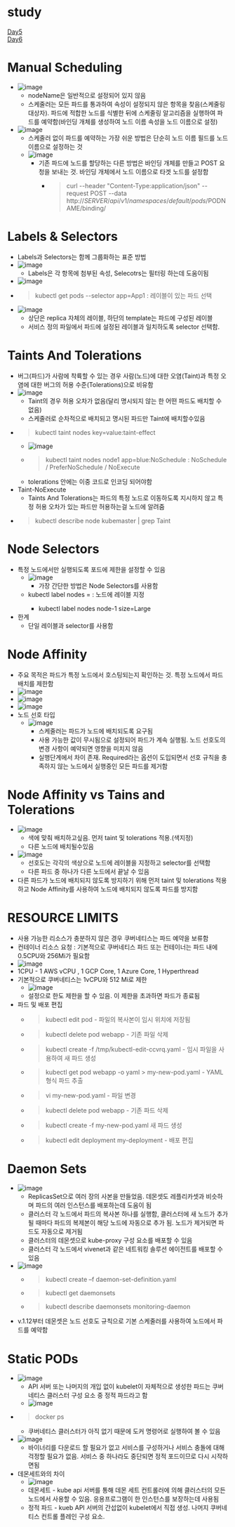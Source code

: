 # study
[Day5](#manual-scheduling)<br>
[Day6](#node-affinity-vs-tains-and-tolerations)<br>

# Manual Scheduling
- ![image](https://user-images.githubusercontent.com/47103479/210774607-a4c5ef7f-bba5-43cc-969f-e609131549bb.png)
  - nodeName은 일반적으로 설정되어 있지 않음
  - 스케줄러는 모든 파드를 통과하여 속성이 설정되지 않은 항목을 찾음(스케줄링 대상자). 파드에 적합한 노드를 식별한 뒤에 스케줄링 알고리즘을 실행하여 파드를 예약함(바인딩 개체를 생성하여 노드 이름 속성을 노드 이름으로 설정) 
- ![image](https://user-images.githubusercontent.com/47103479/210774651-2fdca2eb-0124-41cc-8f4c-ea2d343e845d.png)
  - 스케줄러 없이 파드를 예약하는 가장 쉬운 방법은 단순히 노드 이름 필드를 노드 이름으로 설정하는 것 
  - ![image](https://user-images.githubusercontent.com/47103479/210774762-a177cbb7-0740-42ff-8ac7-77a897a371d6.png)
    - 기존 파드에 노드를 할당하는 다른 방법은 바인딩 개체를 만들고 POST 요청을 보내는 것. 바인딩 개체에서 노드 이름으로 타겟 노드를 설정함  
      - > curl --header "Content-Type:application/json" --request POST --data http://$SERVER/api/v1/namespaces/default/pods/$PODNAME/binding/

# Labels & Selectors 
- Labels과 Selectors는 함께 그룹화하는 표준 방법 
- ![image](https://user-images.githubusercontent.com/47103479/210777841-f1a73315-fab4-499b-9e0e-6dec84ef2a05.png)
  - Labels은 각 항목에 첨부된 속성, Selecotrs는 필터링 하는데 도움이됨 
- ![image](https://user-images.githubusercontent.com/47103479/210777831-3ac3d578-8cd8-498e-915f-945d9de96b75.png)
- > kubectl get pods --selector app=App1 : 레이블이 있는 파드 선택 
- ![image](https://user-images.githubusercontent.com/47103479/210778699-0437f8d3-646f-419c-9235-c220c6939b3b.png)
  - 상단은 replica 자체의 레이블, 하단의 template는 파드에 구성된 레이블 
  - 서비스 정의 파일에서 파드에 설정된 레이블과 일치하도록 selector 선택함. 

# Taints And Tolerations 
- 버그(파드)가 사람에 착륙할 수 있는 경우 사람(노드)에 대한 오염(Taint)과 특정 오염에 대한 버그의 허용 수준(Tolerations)으로 비유함 
- ![image](https://user-images.githubusercontent.com/47103479/210787919-102ae037-a5e0-487e-a3d4-1a0ae5570702.png)
  - Taint의 경우 허용 오차가 없음(달리 명시되지 않는 한 어떤 파드도 배치할 수 없음) 
  - 스케줄러로 순차적으로 배치되고 명시된 파드만 Taint에 배치할수있음 
- > kubectl taint nodes <node-name> key=value:taint-effect
  - ![image](https://user-images.githubusercontent.com/47103479/210797029-a172be15-3cde-4a58-88e6-75b5239d34c1.png)
  - > kubectl taint nodes node1 app=blue:NoSchedule : NoSchedule / PreferNoSchedule / NoExecute
  - tolerations 안에는 이중 코드로 인코딩 되어야함 
- Taint-NoExecute 
  - Taints And Tolerations는 파드의 특정 노드로 이동하도록 지시하지 않고 특정 허용 오차가 있는 파드만 허용하는걸 노드에 알려줌 
- > kubectl describe node kubemaster | grep Taint

# Node Selectors
- 특정 노드에서만 실행되도록 포드에 제한을 설정할 수 있음 
  - ![image](https://user-images.githubusercontent.com/47103479/210802827-3242d3a0-97a4-4431-ae57-b5d827fd1004.png)
    - 가장 간단한 방법은 Node Selectors를 사용함
  - kubectl label nodes <node-name> <label-key>=<label-value> : 노드에 레이블 지정 
    - kubectl label nodes node-1 size=Large
- 한계
  - 단일 레이블과 selector를 사용함 

# Node Affinity
- 주요 목적은 파드가 특정 노드에서 호스팅되는지 확인하는 것. 특정 노드에서 파드 배치를 제한함 
- ![image](https://user-images.githubusercontent.com/47103479/210804297-c5255913-bf95-4d65-ae70-cd9afacc3810.png)
- ![image](https://user-images.githubusercontent.com/47103479/210804624-32b91b59-643d-4896-8a81-e3decea85632.png)
- ![image](https://user-images.githubusercontent.com/47103479/210804653-56e9dffa-aaca-42e2-aa7d-8d6b7199bae9.png)
- 노드 선호 타입
  - ![image](https://user-images.githubusercontent.com/47103479/210806143-1ae5b7f2-7fef-406c-83dc-d13c5251f17a.png)
    - 스케줄러는 파드가 노드에 배치되도록 요구됨 
    - 사용 가능한 값이 무시됨으로 설정되어 파드가 계속 실행됨. 노드 선호도의 변경 사항이 예약되면 영향을 미치지 않음 
    - 실행단계에서 차이 존재. Required라는 옵션이 도입되면서 선호 규칙을 충족하지 않는 노드에서 실행중인 모든 파드를 제거함 

# Node Affinity vs Tains and Tolerations
- ![image](https://user-images.githubusercontent.com/47103479/211035775-cc99cfbe-bc1d-4a17-bc76-8e5228580eba.png)  
  - 색에 맞춰 배치하고싶음. 먼저 taint 및 tolerations 적용.(색지정)
  - 다른 노드에 배치될수있음 
- ![image](https://user-images.githubusercontent.com/47103479/211035969-ce24c575-a06d-43f2-8926-41cc7df0b77b.png)
  - 선호도는 각각의 색상으로 노드에 레이블을 지정하고 selector를 선택함 
  - 다른 파드 중 하나가 다른 노드에서 끝날 수 있음 
- 다른 파드가 노드에 배치되지 않도록 방지하기 위해 먼저 taint 및 tolerations 적용하고 Node Affinity를 사용하여 노드에 배치되지 않도록 파드를 방지함 

# RESOURCE LIMITS
- 사용 가능한 리소스가 충분하지 않은 경우 쿠버네티스는 파드 예약을 보류함 
- 컨테이너 리소스 요청 : 기본적으로 쿠버네티스 파드 또는 컨테이너는 파드 내에 0.5CPU와 256Mi가 필요함
- ![image](https://user-images.githubusercontent.com/47103479/211132870-e79ba31e-d740-42ca-adb0-ea4155005afc.png)
- 1CPU - 1 AWS vCPU , 1 GCP Core, 1 Azure Core, 1 Hyperthread 
- 기본적으로 쿠버네티스는 1vCPU와 512 Mi로 제한 
  - ![image](https://user-images.githubusercontent.com/47103479/211133000-107aacea-b8b8-47b7-9284-130a1dba93c9.png)
  - 설정으로 한도 제한을 할 수 있음. 이 제한을 초과하면 파드가 종료됨 
- 파드 및 배포 편집
  - > kubectl edit pod <pod name> - 파일의 복사본이 임시 위치에 저장됨
  - > kubectl delete pod webapp - 기존 파일 삭제
  - > kubectl create -f /tmp/kubectl-edit-ccvrq.yaml - 임시 파일을 사용하여 새 파드 생성 
  - > kubectl get pod webapp -o yaml > my-new-pod.yaml - YAML 형식 파드 추출
  - > vi my-new-pod.yaml - 파일 변경
  - > kubectl delete pod webapp - 기존 파드 삭제
  - > kubectl create -f my-new-pod.yaml 새 파드 생성 
  - > kubectl edit deployment my-deployment - 배포 편집 

# Daemon Sets
- ![image](https://user-images.githubusercontent.com/47103479/211133721-3fd1705f-0936-4bdb-acc7-0a5906503f1d.png)
  - ReplicasSet으로 여러 장의 사본을 만들었음. 데몬셋도 레플리카셋과 비슷하며 파드의 여러 인스턴스를 배포하는데 도움이 됨
  - 클러스터 각 노드에서 파드의 복사본 하나를 실행함, 클러스터에 새 노드가 추가될 때마다 파드의 복제본이 해당 노드에 자동으로 추가 됨. 노드가 제거되면 파드도 자동으로 제거됨 
  - 클러스터의 데몬셋으로 kube-proxy 구성 요소를 배포할 수 있음
  - 클러스터 각 노드에서 vivenet과 같은 네트워킹 솔루션 에이전트를 배포할 수 있음 
- ![image](https://user-images.githubusercontent.com/47103479/211133802-548da639-e0e2-4ae2-8274-03786854995e.png)
  - > kubectl create –f daemon-set-definition.yaml
  - > kubectl get daemonsets
  - > kubectl describe daemonsets monitoring-daemon
- v.1.12부터 데몬셋은 노드 선호도 규칙으로 기본 스케줄러를 사용하여 노드에서 파드를 예약함 

# Static PODs
- ![image](https://user-images.githubusercontent.com/47103479/211139023-92838181-a3f9-4a82-91a2-bea14460df2e.png)
  - API 서버 또는 나머지의 개입 없이 kubelet이 자체적으로 생성한 파드는 쿠버네티스 클러스터 구성 요소 중 정적 파드라고 함 
  - ![image](https://user-images.githubusercontent.com/47103479/211139106-6018a81a-7578-4b09-8e5a-03cf0b01762f.png)
- > docker ps 
  - 쿠버네티스 클러스터가 아직 없기 때문에 도커 명령어로 실행하여 볼 수 있음 
- ![image](https://user-images.githubusercontent.com/47103479/211139354-24359851-f5ef-49d9-af58-b639bf4a38b8.png)
  - 바이너리를 다운로드 할 필요가 없고 서비스를 구성하거나 서비스 충돌에 대해 걱정할 필요가 없음. 서비스 중 하나라도 중단되면 정적 포드이므로 다시 시작하면됨 
- 데몬세트와의 차이
  - ![image](https://user-images.githubusercontent.com/47103479/211139362-f228bae5-2755-4428-8bda-4d34b995f98f.png)
  - 데몬세트 - kube api 서버를 통해 데몬 세트 컨트롤러에 의해 클러스터의 모든 노드에서 사용할 수 있음. 응용프로그램이 한 인스턴스를 보장하는데 사용됨   
  - 정적 파드 - kueb API 서버의 간섭없이 kubelet에서 직접 생성. 나머지 쿠버네티스 컨트롤 플레인 구성 요소. 
